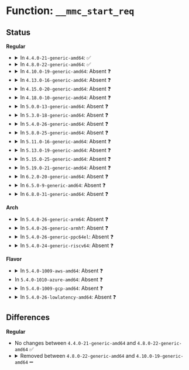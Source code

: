 # Function: <code>__mmc_start_req</code>

## Status
<b>Regular</b>
<ul>
<li>
<details>
<summary>In <code>4.4.0-21-generic-amd64</code>: ✅</summary>

```c
int __mmc_start_req(struct mmc_host * host, struct mmc_request * mrq)
```

```json
{
  "name": "__mmc_start_req",
  "collision_type": "Unique Static",
  "inline_type": "No",
  "funcs": [
    {
      "addr": 18446744071585919568,
      "name": "__mmc_start_req",
      "external": false,
      "loc": "drivers/mmc/core/core.c:412",
      "file": "drivers/mmc/core/core.c",
      "inline": "seen, unknown",
      "caller_inline": [],
      "caller_func": [
        "drivers/mmc/core/core.c:mmc_wait_for_cmd"
      ]
    }
  ],
  "symbols": [
    {
      "addr": 18446744071585919568,
      "name": "__mmc_start_req",
      "section": ".text",
      "bind": "STB_LOCAL",
      "size": 113
    }
  ]
}
```
</details>
</li>
<li>
<details>
<summary>In <code>4.8.0-22-generic-amd64</code>: ✅</summary>

```c
int __mmc_start_req(struct mmc_host * host, struct mmc_request * mrq)
```

```json
{
  "name": "__mmc_start_req",
  "collision_type": "Unique Static",
  "inline_type": "No",
  "funcs": [
    {
      "addr": 18446744071586323552,
      "name": "__mmc_start_req",
      "external": false,
      "loc": "drivers/mmc/core/core.c:413",
      "file": "drivers/mmc/core/core.c",
      "inline": "seen, unknown",
      "caller_inline": [],
      "caller_func": [
        "drivers/mmc/core/core.c:mmc_wait_for_cmd"
      ]
    }
  ],
  "symbols": [
    {
      "addr": 18446744071586323552,
      "name": "__mmc_start_req",
      "section": ".text",
      "bind": "STB_LOCAL",
      "size": 113
    }
  ]
}
```
</details>
</li>
<li>
<details>
<summary>In <code>4.10.0-19-generic-amd64</code>: Absent ❓</summary>

```json
{
  "name": "__mmc_start_req",
  "collision_type": "Unique Static",
  "inline_type": "Full",
  "funcs": [
    {
      "addr": 18446744071586532660,
      "name": "__mmc_start_req",
      "external": false,
      "loc": "drivers/mmc/core/core.c:466",
      "file": "drivers/mmc/core/core.c",
      "inline": "not declared, inlined",
      "caller_inline": [
        "drivers/mmc/core/core.c:mmc_wait_for_req"
      ],
      "caller_func": []
    }
  ],
  "symbols": []
}
```
</details>
</li>
<li>
<details>
<summary>In <code>4.13.0-16-generic-amd64</code>: Absent ❓</summary>

```json
{
  "name": "__mmc_start_req",
  "collision_type": "Unique Static",
  "inline_type": "Full",
  "funcs": [
    {
      "addr": 18446744071586654404,
      "name": "__mmc_start_req",
      "external": false,
      "loc": "drivers/mmc/core/core.c:421",
      "file": "drivers/mmc/core/core.c",
      "inline": "not declared, inlined",
      "caller_inline": [
        "drivers/mmc/core/core.c:mmc_wait_for_req"
      ],
      "caller_func": []
    }
  ],
  "symbols": []
}
```
</details>
</li>
<li>
<details>
<summary>In <code>4.15.0-20-generic-amd64</code>: Absent ❓</summary>

```json
{
  "name": "__mmc_start_req",
  "collision_type": "Unique Static",
  "inline_type": "Full",
  "funcs": [
    {
      "addr": 18446744071587136564,
      "name": "__mmc_start_req",
      "external": false,
      "loc": "drivers/mmc/core/core.c:426",
      "file": "drivers/mmc/core/core.c",
      "inline": "not declared, inlined",
      "caller_inline": [
        "drivers/mmc/core/core.c:mmc_wait_for_req"
      ],
      "caller_func": []
    }
  ],
  "symbols": []
}
```
</details>
</li>
<li>
<details>
<summary>In <code>4.18.0-10-generic-amd64</code>: Absent ❓</summary>

```json
{
  "name": "__mmc_start_req",
  "collision_type": "Unique Static",
  "inline_type": "Full",
  "funcs": [
    {
      "addr": 18446744071587436597,
      "name": "__mmc_start_req",
      "external": false,
      "loc": "drivers/mmc/core/core.c:380",
      "file": "drivers/mmc/core/core.c",
      "inline": "not declared, inlined",
      "caller_inline": [
        "drivers/mmc/core/core.c:mmc_wait_for_req"
      ],
      "caller_func": []
    }
  ],
  "symbols": []
}
```
</details>
</li>
<li>
<details>
<summary>In <code>5.0.0-13-generic-amd64</code>: Absent ❓</summary>

```json
{
  "name": "__mmc_start_req",
  "collision_type": "Unique Static",
  "inline_type": "Full",
  "funcs": [
    {
      "addr": 18446744071587616789,
      "name": "__mmc_start_req",
      "external": false,
      "loc": "drivers/mmc/core/core.c:380",
      "file": "drivers/mmc/core/core.c",
      "inline": "not declared, inlined",
      "caller_inline": [
        "drivers/mmc/core/core.c:mmc_wait_for_req"
      ],
      "caller_func": []
    }
  ],
  "symbols": []
}
```
</details>
</li>
<li>
<details>
<summary>In <code>5.3.0-18-generic-amd64</code>: Absent ❓</summary>

```json
{
  "name": "__mmc_start_req",
  "collision_type": "Unique Static",
  "inline_type": "Full",
  "funcs": [
    {
      "addr": 18446744071587894357,
      "name": "__mmc_start_req",
      "external": false,
      "loc": "drivers/mmc/core/core.c:378",
      "file": "drivers/mmc/core/core.c",
      "inline": "not declared, inlined",
      "caller_inline": [
        "drivers/mmc/core/core.c:mmc_wait_for_req"
      ],
      "caller_func": []
    }
  ],
  "symbols": []
}
```
</details>
</li>
<li>
<details>
<summary>In <code>5.4.0-26-generic-amd64</code>: Absent ❓</summary>

```json
{
  "name": "__mmc_start_req",
  "collision_type": "Unique Static",
  "inline_type": "Full",
  "funcs": [
    {
      "addr": 18446744071588099909,
      "name": "__mmc_start_req",
      "external": false,
      "loc": "drivers/mmc/core/core.c:378",
      "file": "drivers/mmc/core/core.c",
      "inline": "not declared, inlined",
      "caller_inline": [
        "drivers/mmc/core/core.c:mmc_wait_for_req"
      ],
      "caller_func": []
    }
  ],
  "symbols": []
}
```
</details>
</li>
<li>
<details>
<summary>In <code>5.8.0-25-generic-amd64</code>: Absent ❓</summary>

```json
{
  "name": "__mmc_start_req",
  "collision_type": "Unique Static",
  "inline_type": "Full",
  "funcs": [
    {
      "addr": 18446744071588961813,
      "name": "__mmc_start_req",
      "external": false,
      "loc": "drivers/mmc/core/core.c:378",
      "file": "drivers/mmc/core/core.c",
      "inline": "not declared, inlined",
      "caller_inline": [
        "drivers/mmc/core/core.c:mmc_wait_for_req"
      ],
      "caller_func": []
    }
  ],
  "symbols": []
}
```
</details>
</li>
<li>
<details>
<summary>In <code>5.11.0-16-generic-amd64</code>: Absent ❓</summary>

```json
{
  "name": "__mmc_start_req",
  "collision_type": "Unique Static",
  "inline_type": "Full",
  "funcs": [
    {
      "addr": 18446744071588973532,
      "name": "__mmc_start_req",
      "external": false,
      "loc": "drivers/mmc/core/core.c:378",
      "file": "drivers/mmc/core/core.c",
      "inline": "not declared, inlined",
      "caller_inline": [
        "drivers/mmc/core/core.c:mmc_wait_for_req"
      ],
      "caller_func": []
    }
  ],
  "symbols": []
}
```
</details>
</li>
<li>
<details>
<summary>In <code>5.13.0-19-generic-amd64</code>: Absent ❓</summary>

```json
{
  "name": "__mmc_start_req",
  "collision_type": "Unique Static",
  "inline_type": "Full",
  "funcs": [
    {
      "addr": 18446744071588862124,
      "name": "__mmc_start_req",
      "external": false,
      "loc": "drivers/mmc/core/core.c:379",
      "file": "drivers/mmc/core/core.c",
      "inline": "not declared, inlined",
      "caller_inline": [
        "drivers/mmc/core/core.c:mmc_wait_for_req"
      ],
      "caller_func": []
    }
  ],
  "symbols": []
}
```
</details>
</li>
<li>
<details>
<summary>In <code>5.15.0-25-generic-amd64</code>: Absent ❓</summary>

```json
{
  "name": "__mmc_start_req",
  "collision_type": "Unique Static",
  "inline_type": "Full",
  "funcs": [
    {
      "addr": 18446744071589564156,
      "name": "__mmc_start_req",
      "external": false,
      "loc": "drivers/mmc/core/core.c:379",
      "file": "drivers/mmc/core/core.c",
      "inline": "not declared, inlined",
      "caller_inline": [
        "drivers/mmc/core/core.c:mmc_wait_for_req"
      ],
      "caller_func": []
    }
  ],
  "symbols": []
}
```
</details>
</li>
<li>
<details>
<summary>In <code>5.19.0-21-generic-amd64</code>: Absent ❓</summary>

```json
{
  "name": "__mmc_start_req",
  "collision_type": "Unique Static",
  "inline_type": "Full",
  "funcs": [
    {
      "addr": 18446744071591059371,
      "name": "__mmc_start_req",
      "external": false,
      "loc": "drivers/mmc/core/core.c:379",
      "file": "drivers/mmc/core/core.c",
      "inline": "not declared, inlined",
      "caller_inline": [
        "drivers/mmc/core/core.c:mmc_wait_for_req"
      ],
      "caller_func": []
    }
  ],
  "symbols": []
}
```
</details>
</li>
<li>
<details>
<summary>In <code>6.2.0-20-generic-amd64</code>: Absent ❓</summary>

```json
{
  "name": "__mmc_start_req",
  "collision_type": "Unique Static",
  "inline_type": "Full",
  "funcs": [
    {
      "addr": 18446744071592772347,
      "name": "__mmc_start_req",
      "external": false,
      "loc": "drivers/mmc/core/core.c:378",
      "file": "drivers/mmc/core/core.c",
      "inline": "not declared, inlined",
      "caller_inline": [
        "drivers/mmc/core/core.c:mmc_wait_for_req"
      ],
      "caller_func": []
    }
  ],
  "symbols": []
}
```
</details>
</li>
<li>
<details>
<summary>In <code>6.5.0-9-generic-amd64</code>: Absent ❓</summary>

```json
{
  "name": "__mmc_start_req",
  "collision_type": "Unique Static",
  "inline_type": "Full",
  "funcs": [
    {
      "addr": 18446744071593208827,
      "name": "__mmc_start_req",
      "external": false,
      "loc": "drivers/mmc/core/core.c:378",
      "file": "drivers/mmc/core/core.c",
      "inline": "not declared, inlined",
      "caller_inline": [
        "drivers/mmc/core/core.c:mmc_wait_for_req"
      ],
      "caller_func": []
    }
  ],
  "symbols": []
}
```
</details>
</li>
<li>
<details>
<summary>In <code>6.8.0-31-generic-amd64</code>: Absent ❓</summary>

```json
{
  "name": "__mmc_start_req",
  "collision_type": "Unique Static",
  "inline_type": "Full",
  "funcs": [
    {
      "addr": 18446744071593963403,
      "name": "__mmc_start_req",
      "external": false,
      "loc": "drivers/mmc/core/core.c:378",
      "file": "drivers/mmc/core/core.c",
      "inline": "not declared, inlined",
      "caller_inline": [
        "drivers/mmc/core/core.c:mmc_wait_for_req"
      ],
      "caller_func": []
    }
  ],
  "symbols": []
}
```
</details>
</li>
</ul>
<b>Arch</b>
<ul>
<li>
<details>
<summary>In <code>5.4.0-26-generic-arm64</code>: Absent ❓</summary>

```json
{
  "name": "__mmc_start_req",
  "collision_type": "Unique Static",
  "inline_type": "Full",
  "funcs": [
    {
      "addr": 18446603336501349540,
      "name": "__mmc_start_req",
      "external": false,
      "loc": "drivers/mmc/core/core.c:378",
      "file": "drivers/mmc/core/core.c",
      "inline": "not declared, inlined",
      "caller_inline": [
        "drivers/mmc/core/core.c:mmc_wait_for_req"
      ],
      "caller_func": []
    }
  ],
  "symbols": []
}
```
</details>
</li>
<li>
<details>
<summary>In <code>5.4.0-26-generic-armhf</code>: Absent ❓</summary>

```json
{
  "name": "__mmc_start_req",
  "collision_type": "Unique Static",
  "inline_type": "Full",
  "funcs": [
    {
      "addr": 3233841144,
      "name": "__mmc_start_req",
      "external": false,
      "loc": "drivers/mmc/core/core.c:378",
      "file": "drivers/mmc/core/core.c",
      "inline": "not declared, inlined",
      "caller_inline": [
        "drivers/mmc/core/core.c:mmc_wait_for_req"
      ],
      "caller_func": []
    }
  ],
  "symbols": []
}
```
</details>
</li>
<li>
<details>
<summary>In <code>5.4.0-26-generic-ppc64el</code>: Absent ❓</summary>

```json
{
  "name": "__mmc_start_req",
  "collision_type": "Unique Static",
  "inline_type": "Full",
  "funcs": [
    {
      "addr": 13835058055294900952,
      "name": "__mmc_start_req",
      "external": false,
      "loc": "drivers/mmc/core/core.c:378",
      "file": "drivers/mmc/core/core.c",
      "inline": "not declared, inlined",
      "caller_inline": [
        "drivers/mmc/core/core.c:mmc_wait_for_req"
      ],
      "caller_func": []
    }
  ],
  "symbols": []
}
```
</details>
</li>
<li>
<details>
<summary>In <code>5.4.0-24-generic-riscv64</code>: Absent ❓</summary>

```json
{
  "name": "__mmc_start_req",
  "collision_type": "Unique Static",
  "inline_type": "Full",
  "funcs": [
    {
      "addr": 18446743936277966092,
      "name": "__mmc_start_req",
      "external": false,
      "loc": "drivers/mmc/core/core.c:378",
      "file": "drivers/mmc/core/core.c",
      "inline": "not declared, inlined",
      "caller_inline": [
        "drivers/mmc/core/core.c:mmc_wait_for_req"
      ],
      "caller_func": []
    }
  ],
  "symbols": []
}
```
</details>
</li>
</ul>
<b>Flavor</b>
<ul>
<li>
<details>
<summary>In <code>5.4.0-1009-aws-amd64</code>: Absent ❓</summary>

```json
{
  "name": "__mmc_start_req",
  "collision_type": "Unique Static",
  "inline_type": "Full",
  "funcs": [
    {
      "addr": 18446744071587721477,
      "name": "__mmc_start_req",
      "external": false,
      "loc": "drivers/mmc/core/core.c:378",
      "file": "drivers/mmc/core/core.c",
      "inline": "not declared, inlined",
      "caller_inline": [
        "drivers/mmc/core/core.c:mmc_wait_for_req"
      ],
      "caller_func": []
    }
  ],
  "symbols": []
}
```
</details>
</li>
<li>
In <code>5.4.0-1010-azure-amd64</code>: Absent ❓
</li>
<li>
<details>
<summary>In <code>5.4.0-1009-gcp-amd64</code>: Absent ❓</summary>

```json
{
  "name": "__mmc_start_req",
  "collision_type": "Unique Static",
  "inline_type": "Full",
  "funcs": [
    {
      "addr": 18446744071588054437,
      "name": "__mmc_start_req",
      "external": false,
      "loc": "drivers/mmc/core/core.c:378",
      "file": "drivers/mmc/core/core.c",
      "inline": "not declared, inlined",
      "caller_inline": [
        "drivers/mmc/core/core.c:mmc_wait_for_req"
      ],
      "caller_func": []
    }
  ],
  "symbols": []
}
```
</details>
</li>
<li>
<details>
<summary>In <code>5.4.0-26-lowlatency-amd64</code>: Absent ❓</summary>

```json
{
  "name": "__mmc_start_req",
  "collision_type": "Unique Static",
  "inline_type": "Full",
  "funcs": [
    {
      "addr": 18446744071588171973,
      "name": "__mmc_start_req",
      "external": false,
      "loc": "drivers/mmc/core/core.c:378",
      "file": "drivers/mmc/core/core.c",
      "inline": "not declared, inlined",
      "caller_inline": [
        "drivers/mmc/core/core.c:mmc_wait_for_req"
      ],
      "caller_func": []
    }
  ],
  "symbols": []
}
```
</details>
</li>
</ul>

## Differences
<b>Regular</b>
<ul>
<li>
No changes between <code>4.4.0-21-generic-amd64</code> and <code>4.8.0-22-generic-amd64</code> ✅
</li>
<li>
<details>
<summary>Removed between <code>4.8.0-22-generic-amd64</code> and <code>4.10.0-19-generic-amd64</code> ➖</summary>

```c
int __mmc_start_req(struct mmc_host * host, struct mmc_request * mrq)
```
</details>
</li>
</ul>
